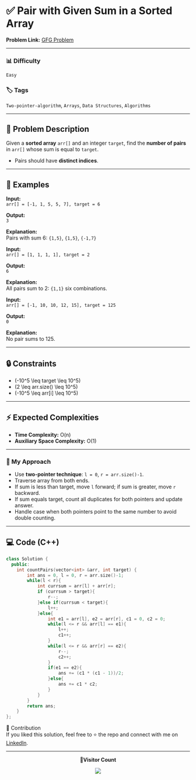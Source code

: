 # ✅ Pair with Given Sum in a Sorted Array

**Problem Link:** [GFG Problem](https://www.geeksforgeeks.org/problems/pair-with-given-sum-in-a-sorted-array4940/0)

---

### 📊 Difficulty

`Easy`

### 🏷️ Tags

`Two-pointer-algorithm`, `Arrays`, `Data Structures`, `Algorithms`

---

## 📝 Problem Description

Given a **sorted array** `arr[]` and an integer `target`, find the **number of pairs** in `arr[]` whose sum is equal to `target`.

- Pairs should have **distinct indices**.

---

## 📌 Examples

**Input:**  
`arr[] = [-1, 1, 5, 5, 7], target = 6`

**Output:**  
`3`

**Explanation:**  
Pairs with sum 6: `{1,5}`, `{1,5}`, `{-1,7}`

**Input:**  
`arr[] = [1, 1, 1, 1], target = 2`

**Output:**  
`6`

**Explanation:**  
All pairs sum to 2: `{1,1}` six combinations.

**Input:**  
`arr[] = [-1, 10, 10, 12, 15], target = 125`

**Output:**  
`0`

**Explanation:**  
No pair sums to 125.

---

## 🔒 Constraints

- \(-10^5 \leq target \leq 10^5\)
- \(2 \leq arr.size() \leq 10^5\)
- \(-10^5 \leq arr[i] \leq 10^5\)

---

## ⚡ Expected Complexities

- **Time Complexity:** O(n)
- **Auxiliary Space Complexity:** O(1)

---

### 🚀 My Approach

- Use **two-pointer technique**: `l = 0`, `r = arr.size()-1`.
- Traverse array from both ends.
- If sum is less than target, move `l` forward; if sum is greater, move `r` backward.
- If sum equals target, count all duplicates for both pointers and update answer.
- Handle case when both pointers point to the same number to avoid double counting.

---

## 💻 Code (C++)

```cpp
class Solution {
  public:
    int countPairs(vector<int> &arr, int target) {
        int ans = 0, l = 0, r = arr.size()-1;
        while(l < r){
            int currsum = arr[l] + arr[r];
            if (currsum > target){
                r--;
            }else if(currsum < target){
                l++;
            }else{
                int e1 = arr[l], e2 = arr[r], c1 = 0, c2 = 0;
                while(l <= r && arr[l] == e1){
                    l++;
                    c1++;
                }
                while(l <= r && arr[r] == e2){
                    r--;
                    c2++;
                }
                if(e1 == e2){
                    ans += (c1 * (c1 - 1))/2;
                }else{
                    ans += c1 * c2;
                }
            }
        }
        return ans;
    }
};
```

🤝 Contribution  
If you liked this solution, feel free to ⭐ the repo and connect with me on [LinkedIn](https://www.linkedin.com/in/sarvesh-choudhary-7571a6126/).

---

<p align="center"> <b>📍Visitor Count</b> </p> <p align="center"> <img src="https://visitor-badge.laobi.icu/badge?page_id=sarveshguru.GFG-POTD" /> </p>
